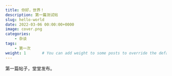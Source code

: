 ```yaml
---
title: 你好，世界！
description: 第一篇测试帖
slug: hello-world
date: 2022-03-06 00:00:00+0000
image: cover.png
categories:
    - 杂谈
tags:
    - 第一次
weight: 1       # You can add weight to some posts to override the default sorting (date descending)
---
```


第一篇帖子，堂堂发布。
